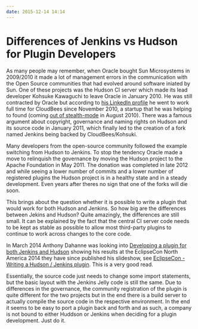 ```yaml
---
date: 2015-12-14 14:14
---
```

# Differences of Jenkins vs Hudson  for Plugin Developers

As many people may remember, when Oracle bought Sun Microsystems
in 2009/2010 it made a lot of management errors in the communication
with the Open Source communities that had evolved around software
iniated by Sun. One of these projects was the Hudson CI server which
made its lead developer Kohsuke Kawaguchi to leave Oracle in January
2010. He was still contracted by Oracle but according to
[his LinkedIn profile](https://www.linkedin.com/in/kohsukekawaguchi)
he went to work full time for CloudBees since November 2010, a
startup that he was helping to found (coming
[out of stealth-mode](https://www.cloudbees.com/blog/welcome-cloudbees)
in August 2010). There was a famous argument about copyright,
governance and naming rights on Hudson and its source code in
January 2011, which finally led to the creation of a fork named
Jenkins being backed by CloudBees/Kohsuki.

Many developers from the open-source community followed the example
switching from Hudson to Jenkins. To stop the tendency Oracle made
a move to relinquish the governance by moving the Hudson project
to the Apache Foundation in May 2011. The donation was completed
in late 2012  and while seeing a lower number of commits and a
lower number of registered plugins the Hudson project is in a
healthy state and in a steady development. Even years after
theres no sign that one of the forks will die soon.

This brings about the question whether it is possible to write a
plugin that would work for both Hudson and Jenkins. So  how big
are the differences between Jekins and Hudson? Quite amazingly,
the differences are still small. It can be explained by the fact
that the central CI server code needs to be kept as stable as
possible to allow most third-party plugins to continue to work
across changes to the core code.

In March 2014 Anthony Dahanne was looking into
[Developing a plugin for both Jenkins and Hudson](https://blog.dahanne.net/2014/03/09/developing-a-plugin-for-both-jenkins-and-hudson/)
showing his results at the EclipseCon North America 2014
they have since published his slideshow, see
[EclipseCon -  Writing a Hudson / Jenkins plugin](https://www.eclipsecon.org/na2014/session/writing-hudson-jenkins-plugin). 
This is a very good read.

Essentially, the source code just needs to change some import
statements, but the basic layout with the Jenkins Jelly code
is still the same. Due to differences in the governance, the
community registration of the plugin is quite different for
the two projects but in the end there is a build server to
actually compile the source code in the respective environment.
In the end it seems to be easy to port a plugin back and forth
and as such, a company is not bound to either Huddson or Jenkins
when deciding for a plugin development. Just do it.
